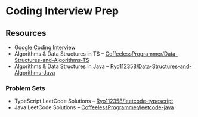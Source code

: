 # Coding Interview Prep

## Resources

- [Google Coding Interview](https://youtu.be/XKu_SEDAykw)
- Algorithms & Data Structures in TS – [CoffeelessProgrammer/Data-Structures-and-Algorithms-TS](https://github.com/CoffeelessProgrammer/Data-Structures-and-Algorithms-TS)
- Algorithms & Data Structures in Java – [Ryo112358/Data-Structures-and-Algorithms-Java](https://github.com/Ryo112358/Data-Structures-and-Algorithms-Java)

### Problem Sets

- TypeScript LeetCode Solutions – [Ryo112358/leetcode-typescript](https://github.com/Ryo112358/leetcode-typescript)
- Java LeetCode Solutions – [CoffeelessProgrammer/leetcode-java](https://github.com/CoffeelessProgrammer/leetcode-java)